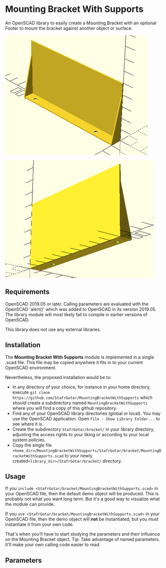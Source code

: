 # Mounting Bracket With Supports

An OpenSCAD library to easily create a Mounting Bracket with an optional Footer to mount the bracket against another object or surface.

![](https://github.com/StafrGotar/MountingBracketWithSupports/blob/master/images/Bracket-Behind-Left.png)

![](https://github.com/StafrGotar/MountingBracketWithSupports/blob/master/images/Bracket-Below-Right.png)


## Requirements

OpenSCAD 2019.05 or later.
Calling parameters are evaluated with the OpenSCAD 'alert()' which was added to OpenSCAD in its version 2019.05.
The library module will most likely fail to compile in earlier versions of OpenSCAD.

This library does not use any external libraries.

## Installation

The **Mounting Bracket With Supports** module is implemented in a single .scad file.
This file may be copied anywhere it fits in to your current OpenSCAD environment.

Nevertheless, the proposed installation would be to:

* In any directory of your choice, for instance in your home directory,
execute `git clone https://github.com/StafrGotar/MountingBracketWithSupports`
which should create a subdirectory named `MountingBracketWithSupports`
where you will find a copy of this github repository.
* Find any of your OpenSCAD library directories (global or local).
You may use the OpenSCAD application. Open `File - Show Library Folder...` to see where it is.
* Create the subdirectory `StafrGotar/bracket/` in your library directory, adjusting the access rights to your liking
or according to your local system policies.
* Copy the single file `<home_dir>/MountingBracketWithSupports/StafrGotar/bracket/MountingBracketWithSupports.scad`
to your newly created`<library_dir>/StafrGotar/bracket/` directory.

## Usage

If you `include <StafrGotar/bracket/MountingBracketWithSupports.scad>` in your OpenSCAD file,
then the default demo object will be produced.
This is probably not what you want long term.
But it's a good way to visualize what the module can provide.

If you `use <StafrGotar/bracket/MountingBracketWithSupports.scad>` in your OpenSCAD file,
then the demo object will **not** be instantiated, but you must instantiate it from your own code.

That's when you'll have to start studying the parameters and their influence on the Mounting Bracket object.
Tip: Take advantage of named parameters. It'll make your own calling code easier to read.

## Parameters
